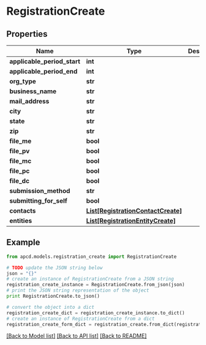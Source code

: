 # RegistrationCreate


## Properties

Name | Type | Description | Notes
------------ | ------------- | ------------- | -------------
**applicable_period_start** | **int** |  | 
**applicable_period_end** | **int** |  | 
**org_type** | **str** |  | 
**business_name** | **str** |  | 
**mail_address** | **str** |  | 
**city** | **str** |  | 
**state** | **str** |  | 
**zip** | **str** |  | 
**file_me** | **bool** |  | 
**file_pv** | **bool** |  | 
**file_mc** | **bool** |  | 
**file_pc** | **bool** |  | 
**file_dc** | **bool** |  | 
**submission_method** | **str** |  | 
**submitting_for_self** | **bool** |  | 
**contacts** | [**List[RegistrationContactCreate]**](RegistrationContactCreate.md) |  | [optional] 
**entities** | [**List[RegistrationEntityCreate]**](RegistrationEntityCreate.md) |  | [optional] 

## Example

```python
from apcd.models.registration_create import RegistrationCreate

# TODO update the JSON string below
json = "{}"
# create an instance of RegistrationCreate from a JSON string
registration_create_instance = RegistrationCreate.from_json(json)
# print the JSON string representation of the object
print RegistrationCreate.to_json()

# convert the object into a dict
registration_create_dict = registration_create_instance.to_dict()
# create an instance of RegistrationCreate from a dict
registration_create_form_dict = registration_create.from_dict(registration_create_dict)
```
[[Back to Model list]](../README.md#documentation-for-models) [[Back to API list]](../README.md#documentation-for-api-endpoints) [[Back to README]](../README.md)


